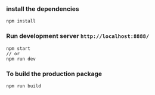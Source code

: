 ### install the dependencies
```
npm install
```

### Run development server `http://localhost:8888/`
```
npm start
// or
npm run dev
```

### To build the production package
```
npm run build
```